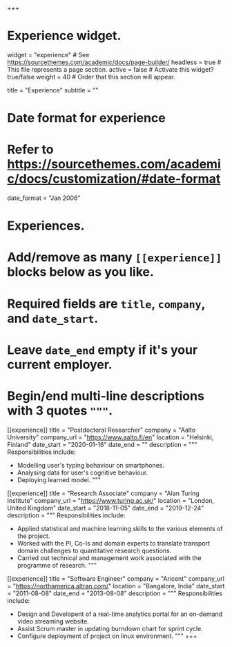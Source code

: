 +++
# Experience widget.
widget = "experience"  # See https://sourcethemes.com/academic/docs/page-builder/
headless = true  # This file represents a page section.
active = false  # Activate this widget? true/false
weight = 40  # Order that this section will appear.

title = "Experience"
subtitle = ""

# Date format for experience
#   Refer to https://sourcethemes.com/academic/docs/customization/#date-format
date_format = "Jan 2006"

# Experiences.
#   Add/remove as many `[[experience]]` blocks below as you like.
#   Required fields are `title`, `company`, and `date_start`.
#   Leave `date_end` empty if it's your current employer.
#   Begin/end multi-line descriptions with 3 quotes `"""`.
[[experience]]
  title = "Postdoctoral Researcher"
  company = "Aalto University"
  company_url = "https://www.aalto.fi/en"
  location = "Helsinki, Finland"
  date_start = "2020-01-16"
  date_end = ""
  description = """
  Responsibilities include:
  
  * Modelling user's typing behaviour on smartphones.
  * Analysing data for user's cognitive behaviour.
  * Deploying learned model.
  """

[[experience]]
  title = "Research Associate"
  company = "Alan Turing Institute"
  company_url = "https://www.turing.ac.uk/"
  location = "London, United Kingdom"
  date_start = "2018-11-05"
  date_end = "2019-12-24"
  description = """
  Responsibilities include:
  
  * Applied statistical and machine learning skills to the various elements of the project.
  * Worked with the PI, Co-Is and domain experts to translate transport domain challenges to quantitative research questions.
  * Carried out technical and management work associated with the programme of research.
  """

[[experience]]
  title = "Software Engineer"
  company = "Aricent"
  company_url = "https://northamerica.altran.com/"
  location = "Bangalore, India"
  date_start = "2011-08-08"
  date_end = "2013-08-08"
  description = """
  Responsibilities include:
  
  * Design and Developent of a real-time analytics portal for an on-demand video streaming website.
  * Assist Scrum master in updating burndown chart for sprint cycle.
  * Configure deployment of project on linux environment.
  """
+++
